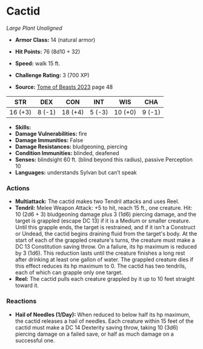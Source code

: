 # Cactid

*Large* *Plant* *Unaligned*

- **Armor Class:** 14 (natural armor)
- **Hit Points:** 76 (8d10 + 32)
- **Speed:** walk 15 ft.

- **Challenge Rating:** 3 (700 XP)
- **Source:** [Tome of Beasts 2023](https://koboldpress.com/kpstore/product/tome-of-beasts-1-2023-edition/) page 48

| STR | DEX | CON | INT | WIS | CHA |
| --- | --- | --- | --- | --- | --- |
| 16 (+3) | 8 (-1) | 18 (+4) | 5 (-3) | 10 (+0) | 9 (-1) |

- **Skills:** 
- **Damage Vulnerabilities:** fire
- **Damage Immunities:** False
- **Damage Resistances:** bludgeoning, piercing
- **Condition Immunities:** blinded, deafened
- **Senses:** blindsight 60 ft. (blind beyond this radius), passive Perception 10
- **Languages:** understands Sylvan but can’t speak

### Actions

- **Multiattack:** The cactid makes two Tendril attacks and uses Reel.
- **Tendril:** Melee Weapon Attack: +5 to hit, reach 15 ft., one creature. Hit: 10 (2d6 + 3) bludgeoning damage plus 3 (1d6) piercing damage, and the target is grappled (escape DC 13) if it is a Medium or smaller creature. Until this grapple ends, the target is restrained, and if it isn't a Construct or Undead, the cactid begins draining fluid from the target's body. At the start of each of the grappled creature's turns, the creature must make a DC 13 Constitution saving throw. On a failure, its hp maximum is reduced by 3 (1d6). This reduction lasts until the creature finishes a long rest after drinking at least one gallon of water. The grappled creature dies if this effect reduces its hp maximum to 0. The cactid has two tendrils, each of which can grapple only one target.
- **Reel:** The cactid pulls each creature grappled by it up to 10 feet straight toward it.

### Reactions

- **Hail of Needles (1/Day):** When reduced to below half its hp maximum, the cactid releases a hail of needles. Each creature within 15 feet of the cactid must make a DC 14 Dexterity saving throw, taking 10 (3d6) piercing damage on a failed save, or half as much damage on a successful one.
